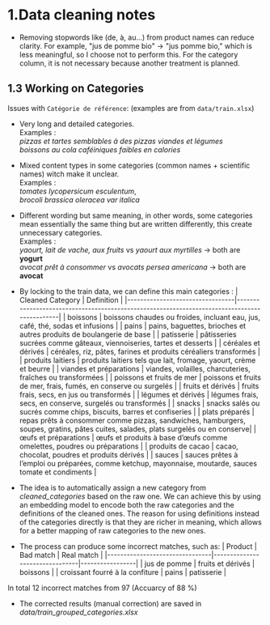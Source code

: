 # 1.Data cleaning notes

- Removing stopwords like (de, à, au...) from product names can reduce clarity. For example, "jus de pomme bio" → "jus pomme bio," which is less meaningful, so I choose not to perform this. For the category column, it is not necessary because another treatment is planned.

## 1.3 Working on Categories

Issues with `Catégorie de référence`: (examples are from `data/train.xlsx`)

- Very long and detailed categories. <br>
  Examples :<br>
  _pizzas et tartes semblables à des pizzas viandes et légumes_<br>
  _boissons au cola caféiniques faibles en calories_

- Mixed content types in some categories (common names + scientific names) witch make it unclear. <br>
  Examples :<br>
  _tomates lycopersicum esculentum_,<br>
  _brocoli brassica oleracea var italica_

- Different wording but same meaning, in other words, some categories mean essentially the same thing but are written differently, this create unnecessary categories.<br>
  Examples :<br>
  _yaourt, lait de vache, aux fruits_ vs _yaourt aux myrtilles_ -> both are **yogurt** <br>
  _avocat prêt à consommer_ vs _avocats persea americana_ -> both are **avocat**

- By locking to the train data, we can define this main categories :
  | Cleaned Category | Definition |
  |---------------------------------|---------------------------------------------------------------------------------------------|
  | boissons | boissons chaudes ou froides, incluant eau, jus, café, thé, sodas et infusions |
  | pains | pains, baguettes, brioches et autres produits de boulangerie de base |
  | patisserie | pâtisseries sucrées comme gâteaux, viennoiseries, tartes et desserts |
  | céréales et dérivés | céréales, riz, pâtes, farines et produits céréaliers transformés |
  | produits laitiers | produits laitiers tels que lait, fromage, yaourt, crème et beurre |
  | viandes et préparations | viandes, volailles, charcuteries, fraîches ou transformées |
  | poissons et fruits de mer | poissons et fruits de mer, frais, fumés, en conserve ou surgelés |
  | fruits et dérivés | fruits frais, secs, en jus ou transformés |
  | légumes et dérivés | légumes frais, secs, en conserve, surgelés ou transformés |
  | snacks | snacks salés ou sucrés comme chips, biscuits, barres et confiseries |
  | plats préparés | repas prêts à consommer comme pizzas, sandwiches, hamburgers, soupes, gratins, pâtes cuites, salades, plats surgelés ou en conserve|
  | œufs et préparations | œufs et produits à base d’œufs comme omelettes, poudres ou préparations |
  | produits de cacao | cacao, chocolat, poudres et produits dérivés |
  | sauces | sauces prêtes à l’emploi ou préparées, comme ketchup, mayonnaise, moutarde, sauces tomate et condiments |

- The idea is to automatically assign a new category from _cleaned_categories_ based on the raw one. We can achieve this by using an embedding model to encode both the raw categories and the definitions of the cleaned ones. The reason for using definitions instead of the categories directly is that they are richer in meaning, which allows for a better mapping of raw categories to the new ones.
- The process can produce some incorrect matches, such as:
  | Product | Bad match | Real match |
  |--------------------------------|--------------------------------|-----------------|
  | jus de pomme | fruits et dérivés | boissons |
  | croissant fourré à la confiture | pains | patisserie |

In total 12 incorrect matches from 97 (Accuarcy of 88 %)

- The corrected results (manual correction) are saved in _data/train_grouped_categories.xlsx_
